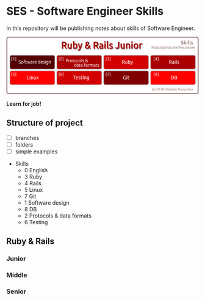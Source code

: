# SES - Software Engineer Skills
In this repository will be publishing notes about skills of Software Engineer.

![Ruby & Rails Software Engineer skills](https://github.com/KeyJoo/ses/blob/master/assets/img/Ruby_rails_junior_skills_2.png "Ruby & Rails Software Engineer skills")

**Learn for job!**

## Structure of project

- [ ] branches
- [ ] folders
- [ ] simple examples

- Skills
  - 0 English
  - 3 Ruby
  - 4 Rails
  - 5 Linux
  - 7 Git
  - 1 Software design
  - 8 DB
  - 2 Protocols & data formats
  - 6 Testing

## Ruby & Rails

### Junior

### Middle

### Senior

